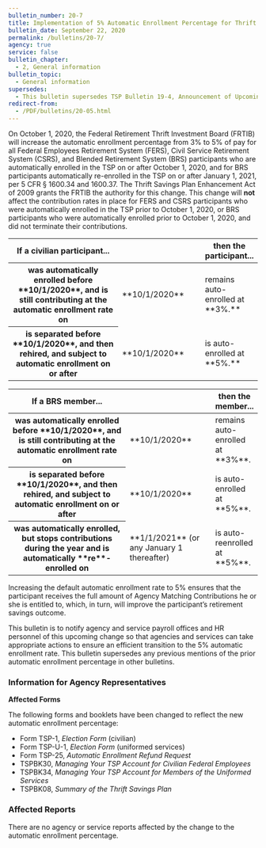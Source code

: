 ```yaml
---
bulletin_number: 20-7
title: Implementation of 5% Automatic Enrollment Percentage for Thrift Savings Plan Participants
bulletin_date: September 22, 2020
permalink: /bulletins/20-7/
agency: true
service: false
bulletin_chapter:
  - 2, General information
bulletin_topic:
  - General information
supersedes:
  - This bulletin supersedes TSP Bulletin 19-4, Announcement of Upcoming Change to the Automatic Enrollment Percentage for Thrift Savings Plan Participants, dated June 6, 2019, and TSP Bulletin 19-U-2, Announcement of Upcoming Change to the Automatic Enrollment Percentage for Thrift Savings Plan Participants – UPDATED, dated July 31, 2019.
redirect-from:
  - /PDF/bulletins/20-05.html
---
```


On October 1, 2020, the Federal Retirement Thrift Investment Board (FRTIB) will increase the automatic enrollment percentage from 3% to 5% of pay for all Federal Employees Retirement System (FERS), Civil Service Retirement System (CSRS), and Blended Retirement System (BRS) participants who are automatically enrolled in the TSP on or after October 1, 2020, and for BRS participants automatically re-enrolled in the TSP on or after January 1, 2021, per 5 CFR § 1600.34 and 1600.37. The Thrift Savings Plan Enhancement Act of 2009 grants the FRTIB the authority for this change. This change will **not** affect the contribution rates in place for FERS and CSRS participants who were automatically enrolled in the TSP prior to October 1, 2020, or BRS participants who were automatically enrolled prior to October 1, 2020, and did not terminate their contributions.

<table class="center">
<colgroup>
<col style="width: 24rem;">
<col style="width: 14rem;">
</colgroup>
<thead>
<tr>
<th scope="col">If a civilian participant...</th>
<th scope="col" class="center"></th>
<th scope="col" class="center">then the participant...</th>
</tr>
</thead>
<tbody>
<tr>
<th scope="row" markdown="1">was automatically enrolled before **10/1/2020**, and is still contributing at the automatic enrollment rate on</th>
<td>**10/1/2020**</td>
<td>remains auto-enrolled at **3%.**</td>
</tr>
<tr>
<th scope="row" markdown="1">is separated before **10/1/2020**, and then rehired, and subject to automatic enrollment on or after</th>
<td>**10/1/2020**</td>
<td>is auto-enrolled at **5%.**</td>
</tr>
</tbody>
</table>

<table class="center">
<colgroup>
<col style="width: 24rem;">
<col style="width: 14rem;">
</colgroup>
<thead>
<tr>
<th scope="col">If a BRS member...</th>
<th scope="col" class="center"></th>
<th scope="col" class="center">then the member...</th>
</tr>
</thead>
<tbody>
<tr>
<th scope="row" markdown="1">was automatically enrolled before **10/1/2020**, and is still contributing at the automatic enrollment rate on</th>
<td>**10/1/2020**</td>
<td>remains auto-enrolled at **3%**.</td>
</tr>
<tr>
<th scope="row" markdown="1">is separated before **10/1/2020**, and then rehired, and subject to automatic enrollment on or after</th>
<td>**10/1/2020**</td>
<td>is auto-enrolled at **5%**.</td>
</tr>
<tr>
<th scope="row" markdown="1">was automatically enrolled, but stops contributions during the year and is automatically **re**-enrolled on</th>
<td>**1/1/2021** (or any January 1 thereafter)</td>
<td>is auto-reenrolled at **5%**.</td>
</tr>
</tbody>
</table>

Increasing the default automatic enrollment rate to 5% ensures that the participant receives the full amount of Agency Matching Contributions he or she is entitled to, which, in turn, will improve the participant’s retirement savings outcome.

This bulletin is to notify agency and service payroll offices and HR personnel of this upcoming change so that agencies and services can take appropriate actions to ensure an efficient transition to the 5% automatic enrollment rate. This bulletin supersedes any previous mentions of the prior automatic enrollment percentage in other bulletins.

### Information for Agency Representatives

**Affected Forms**

The following forms and booklets have been changed to reflect the new automatic enrollment percentage:

- Form TSP-1, _Election Form_ (civilian) 	
- Form TSP-U-1, _Election Form_ (uniformed services)
- Form TSP-25, _Automatic Enrollment Refund Request_
- TSPBK30, _Managing Your TSP Account for Civilian Federal Employees_
- TSPBK34, _Managing Your TSP Account for Members of the Uniformed Services_
- TSPBK08, _Summary of the Thrift Savings Plan_

### Affected Reports

There are no agency or service reports affected by the change to the automatic enrollment percentage.

<!-- CONTENT END -->
